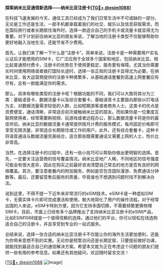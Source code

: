 **探索纳米比亚通信新选择——纳米比亚注册卡[[TG💪+ @esim1088](https://t.me/s/esim1088)]**

在科技飞速发展的今天，通信工具已经成为了我们日常生活中不可或缺的一部分。无论是工作还是生活，一部手机都承载着我们的社交、娱乐以及信息获取需求。而在国际旅行或者长期居住海外时，选择一款适合自己的手机卡或流量卡就显得尤为重要。对于计划前往纳米比亚的朋友来说，了解当地的注册卡类型不仅能够帮助你更好地融入当地生活，还能节省不少费用。

首先，让我们来了解一下什么是“注册卡”。简单来说，注册卡是一种需要用户实名认证后才能使用的SIM卡，它广泛应用于全球多个国家和地区，包括纳米比亚。相比起普通预付费卡，注册卡的优势在于使用更稳定，服务更有保障。尤其当你需要长时间使用网络或者拨打国际长途时，选择一张正规的注册卡显得尤为必要。在纳米比亚，各大运营商提供的注册卡种类繁多，从基础通话套餐到高速上网套餐应有尽有，总有一款能满足你的需求。

那么，具体有哪些类型的注册卡呢？根据功能的不同，我们可以大致将其分为三类：基础语音卡、数据流量卡以及综合套餐卡。基础语音卡主要面向那些以打电话为主、对数据流量需求较低的人群，比如短期游客或者商务人士。这类卡的优点是资费便宜，通话清晰，非常适合初次接触纳米比亚的朋友。而如果你是一位重度互联网使用者，经常需要刷视频、玩游戏或者远程办公，那么数据流量卡将是你的最佳伴侣。纳米比亚的数据流量卡通常提供按月计费的服务模式，每月固定价格即可享受无限流量，非常适合长期居住或工作的用户。此外，还有综合套餐卡，这种卡将语音通话与数据流量完美结合，适合那些既需要通话又需要上网的人士，性价比非常高。

当然，在选择注册卡的过程中，还有一些小技巧可以帮助你做出更明智的选择。首先，一定要关注运营商的信号覆盖情况。纳米比亚地广人稀，不同地区的信号强度可能会有很大差异，因此在购买之前最好咨询清楚自己常去的地方是否有良好的网络覆盖。其次，要注意套餐内的附加服务，例如是否包含国际漫游、免费通话分钟数等。最后，还要留意售后服务的质量，毕竟谁也不想遇到问题时找不到解决办法。

说到这里，不得不提一下近年来非常流行的eSIM技术。eSIM卡是一种虚拟SIM卡，无需实体卡片即可完成激活和使用，极大地简化了用户的操作流程。对于经常出国的人来说，eSIM卡特别方便，因为它支持多国切换，不需要频繁更换物理SIM卡。目前，市面上已经有多个品牌推出了支持纳米比亚注册卡的eSIM产品，比如ESIM1088就是一个值得信赖的选择。通过他们的平台，你可以轻松在线选购适合自己的注册卡，并且享受到专业的一站式服务。

总结来说，选择一张合适的纳米比亚注册卡不仅能让你的海外生活更加便利，还能为你带来意想不到的实惠。无论你是短暂访问还是长期定居，只要提前做好功课，就能找到最适合自己的通信解决方案。希望本文能为正在考虑这个问题的朋友们提供一些有用的参考信息。如果还有其他疑问，欢迎随时留言交流！

[[TG💪+ @esim1088](https://t.me/s/esim1088) ![Image](https://i.postimg.cc/4NQfJmqS/Snipaste-2025-05-13-00-14-12.png)]